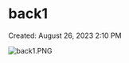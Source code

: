# back1

Created: August 26, 2023 2:10 PM

![back1.PNG](back1%20a47bb8506ff1461b9d5de46194f8af30/back1.png)